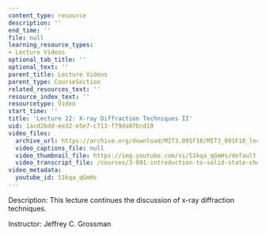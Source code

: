 ```yaml
---
content_type: resource
description: ''
end_time: ''
file: null
learning_resource_types:
- Lecture Videos
optional_tab_title: ''
optional_text: ''
parent_title: Lecture Videos
parent_type: CourseSection
related_resources_text: ''
resource_index_text: ''
resourcetype: Video
start_time: ''
title: 'Lecture 22: X-ray Diffraction Techniques II'
uid: 1acd2bdd-ee32-e5e7-c713-f79da07bcd10
video_files:
  archive_url: https://archive.org/download/MIT3.091F18/MIT3_091F18_lec22_300k.mp4
  video_captions_file: null
  video_thumbnail_file: https://img.youtube.com/vi/S1kqa_qGmHs/default.jpg
  video_transcript_file: /courses/3-091-introduction-to-solid-state-chemistry-fall-2018/1611f938313fbae282e93b02ceec52fb_S1kqa_qGmHs.pdf
video_metadata:
  youtube_id: S1kqa_qGmHs
---
```


Description: This lecture continues the discussion of x-ray diffraction techniques.

Instructor: Jeffrey C. Grossman